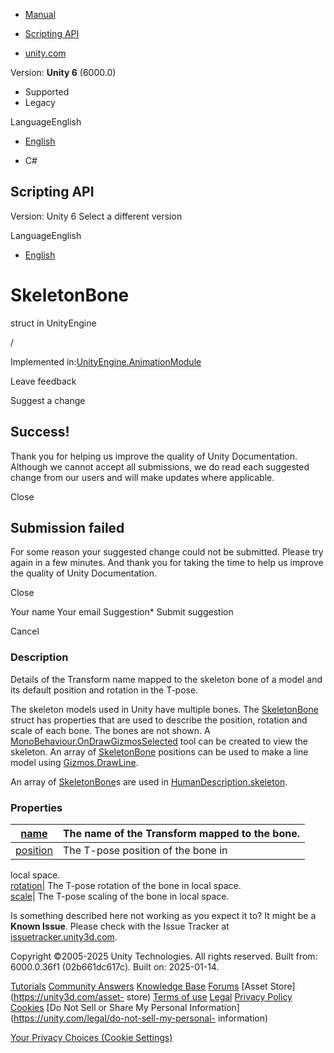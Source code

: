 [ ]()

  * [Manual](../Manual/index.html)
  * [Scripting API](../ScriptReference/index.html)

  * [unity.com](https://unity.com/)

Version: **Unity 6** (6000.0)

  * Supported
  * Legacy

LanguageEnglish

  * [English]()

  * C#

[ ](https://docs.unity3d.com)

## Scripting API

Version: Unity 6 Select a different version

LanguageEnglish

  * [English]()

# SkeletonBone

struct in UnityEngine

/

Implemented in:[UnityEngine.AnimationModule](UnityEngine.AnimationModule.html)

Leave feedback

Suggest a change

## Success!

Thank you for helping us improve the quality of Unity Documentation. Although
we cannot accept all submissions, we do read each suggested change from our
users and will make updates where applicable.

Close

## Submission failed

For some reason your suggested change could not be submitted. Please <a>try
again</a> in a few minutes. And thank you for taking the time to help us
improve the quality of Unity Documentation.

Close

Your name Your email Suggestion* Submit suggestion

Cancel

[ ]()

### Description

Details of the Transform name mapped to the skeleton bone of a model and its
default position and rotation in the T-pose.

The skeleton models used in Unity have multiple bones. The
[SkeletonBone](SkeletonBone.html) struct has properties that are used to
describe the position, rotation and scale of each bone. The bones are not
shown. A
[MonoBehaviour.OnDrawGizmosSelected](MonoBehaviour.OnDrawGizmosSelected.html)
tool can be created to view the skeleton. An array of
[SkeletonBone](SkeletonBone.html) positions can be used to make a line model
using [Gizmos.DrawLine](Gizmos.DrawLine.html).  
  
An array of [SkeletonBone](SkeletonBone.html)s are used in
[HumanDescription.skeleton](HumanDescription-skeleton.html).

### Properties

[name](SkeletonBone-name.html)| The name of the Transform mapped to the bone.  
---|---  
[position](SkeletonBone-position.html)| The T-pose position of the bone in
local space.  
[rotation](SkeletonBone-rotation.html)| The T-pose rotation of the bone in
local space.  
[scale](SkeletonBone-scale.html)| The T-pose scaling of the bone in local
space.  
  
Is something described here not working as you expect it to? It might be a
**Known Issue**. Please check with the Issue Tracker at
[issuetracker.unity3d.com](https://issuetracker.unity3d.com).

Copyright ©2005-2025 Unity Technologies. All rights reserved. Built from:
6000.0.36f1 (02b661dc617c). Built on: 2025-01-14.

[Tutorials](https://unity3d.com/learn) [Community
Answers](https://answers.unity3d.com) [Knowledge
Base](https://support.unity3d.com/hc/en-us)
[Forums](https://forum.unity3d.com) [Asset Store](https://unity3d.com/asset-
store) [Terms of use](https://docs.unity3d.com/Manual/TermsOfUse.html)
[Legal](https://unity.com/legal) [Privacy
Policy](https://unity.com/legal/privacy-policy)
[Cookies](https://unity.com/legal/cookie-policy) [Do Not Sell or Share My
Personal Information](https://unity.com/legal/do-not-sell-my-personal-
information)

[Your Privacy Choices (Cookie Settings)](javascript:void\(0\);)

